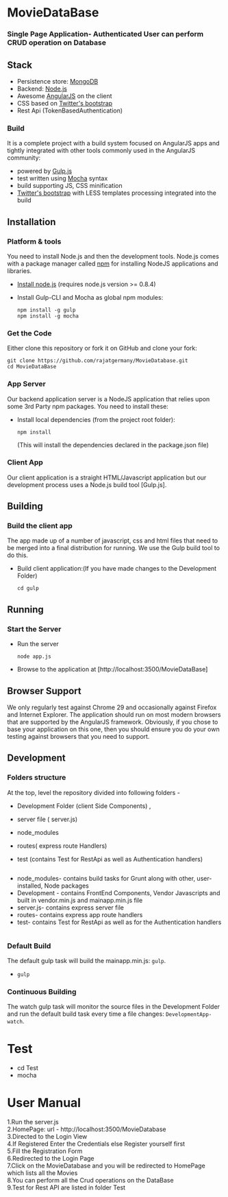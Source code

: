 # MovieDataBase
### Single Page Application- Authenticated User can perform CRUD operation on Database
## Stack

* Persistence store: [MongoDB](http://www.mongodb.org/)
* Backend: [Node.js](http://nodejs.org/)
* Awesome [AngularJS](http://www.angularjs.org/) on the client
* CSS based on [Twitter's bootstrap](http://getbootstrap.com/)
* Rest Api (TokenBasedAuthentication)

### Build

It is a complete project with a build system focused on AngularJS apps and tightly integrated with other tools commonly used in the AngularJS community:
* powered by [Gulp.js](http://gruntjs.com/)
* test written using [Mocha](http://jasmine.github.io/) syntax
* build supporting JS, CSS minification
* [Twitter's bootstrap](http://getbootstrap.com/) with LESS templates processing integrated into the build

## Installation

### Platform & tools

You need to install Node.js and then the development tools. Node.js comes with a package manager called [npm](http://npmjs.org) for installing NodeJS applications and libraries.
* [Install node.js](http://nodejs.org/download/) (requires node.js version >= 0.8.4)
* Install Gulp-CLI and Mocha as global npm modules:

    ```
    npm install -g gulp 
    npm install -g mocha
    ```
### Get the Code
Either clone this repository or fork it on GitHub and clone your fork:

```
git clone https://github.com/rajatgermany/MovieDatabase.git
cd MovieDataBase
```

### App Server

Our backend application server is a NodeJS application that relies upon some 3rd Party npm packages.  You need to install these:

* Install local dependencies (from the project root folder):

    ```
    npm install
    ```

  (This will install the dependencies declared in the package.json file)

### Client App

Our client application is a straight HTML/Javascript application but our development process uses a Node.js build tool
[Gulp.js].


## Building

### Build the client app
The app made up of a number of javascript, css and html files that need to be merged into a final distribution for running.  We use the Gulp build tool to do this.
* Build client application:(If you have made changes to the Development Folder)

    ```
    cd gulp
    ```
## Running
### Start the Server
* Run the server

    ```
    node app.js
    ```
* Browse to the application at [http://localhost:3500/MovieDataBase]


## Browser Support
We only regularly test against Chrome 29 and occasionally against Firefox and Internet Explorer.
The application should run on most modern browsers that are supported by the AngularJS framework.
Obviously, if you chose to base your application on this one, then you should ensure you do your own
testing against browsers that you need to support.

## Development

### Folders structure

At the top, level the repository divided into following folders -
- Development Folder (client Side Components) , 
- server file ( server.js)
- node_modules
- routes( express route Handlers)
- test (contains Test for RestApi as well as Authentication handlers)

    ```
* node_modules- contains build tasks for Grunt along with other, user-installed, Node packages
* Development - contains FrontEnd Components, Vendor Javascripts and built in vendor.min.js and  mainapp.min.js file
* server.js- contains express server file
* routes- contains express app route handlers
* test- contains Test for RestApi as well as for the Authentication handlers
  ```

### Default Build

The default gulp task will build the mainapp.min.js: `gulp`.  
* `gulp`

### Continuous Building
The watch gulp task will monitor the source files  in the Development Folder and run the default build task every time a file changes: `DevelopmentApp-watch`.


# Test
- cd Test
- mocha

# User Manual
1.Run the server.js  </br>
2.HomePage: url - http://localhost:3500/MovieDatabase</br>
3.Directed to the Login View</br>
4.If Registered Enter the Credentials else Register yourself first</br>
5.Fill the Registration Form </br>
6.Redirected to the Login Page </br>
7.Click on the MovieDatabase and you will be redirected to HomePage which lists all the Movies</br>
8.You can perform all the Crud operations on the DataBase</br>
9.Test for Rest API are listed in folder Test</br>





